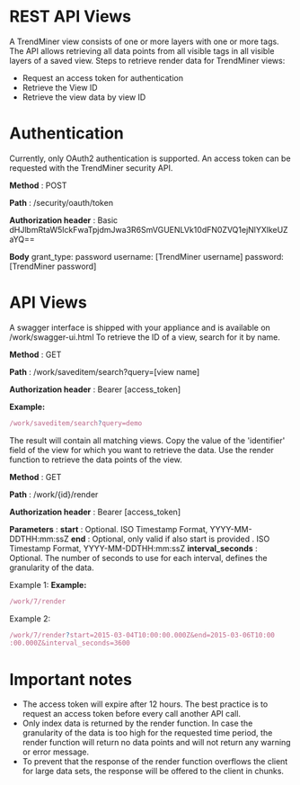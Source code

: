 # REST API Views 
A TrendMiner view consists of one or more layers with one or more tags. The API allows
retrieving all data points from all visible tags in all visible layers of a saved view.
Steps to retrieve render data for TrendMiner views:
- Request an access token for authentication
- Retrieve the View ID
- Retrieve the view data by view ID

# Authentication
Currently, only OAuth2 authentication is supported.
An access token can be requested with the TrendMiner security API.

**Method** :  POST

**Path** : /security/oauth/token

**Authorization header** : Basic
dHJlbmRtaW5lckFwaTpjdmJwa3R6SmVGUENLVk10dFN0ZVQ1ejNlYXlkeUZaYQ==

**Body**
grant_type: password
username: [TrendMiner username]
password: [TrendMiner password]

# API Views 
A swagger interface is shipped with your appliance and is available on /work/swagger-ui.html
To retrieve the ID of a view, search for it by name.

**Method** : GET

**Path** : /work/saveditem/search?query=[view name]

**Authorization header** : Bearer [access_token]

**Example:**
```javascript
/work/saveditem/search?query=demo
```
The result will contain all matching views. Copy the value of the 'identifier' field of the view for
which you want to retrieve the data.
Use the render function to retrieve the data points of the view.

**Method** : GET

**Path** : /work/{id}/render

**Authorization header** : Bearer [access_token]

**Parameters** :
**start** : Optional. ISO Timestamp Format, YYYY-MM-DDTHH:mm:ssZ
**end** : Optional, only valid if also start is provided . ISO Timestamp Format,
YYYY-MM-DDTHH:mm:ssZ
**interval_seconds** : Optional. The number of seconds to use for each interval, defines the
granularity of the data.

Example 1:
**Example:**
```javascript
/work/7/render
```
Example 2:
```javascript
/work/7/render?start=2015-03-04T10:00:00.000Z&end=2015-03-06T10:00
:00.000Z&interval_seconds=3600
```

# Important notes
- The access token will expire after 12 hours. The best practice is to request an access
token before every call another API call.
- Only index data is returned by the render function. In case the granularity of the data
is too high for the requested time period, the render function will return no data points
and will not return any warning or error message.
- To prevent that the response of the render function overflows the client for large data
sets, the response will be offered to the client in chunks.
